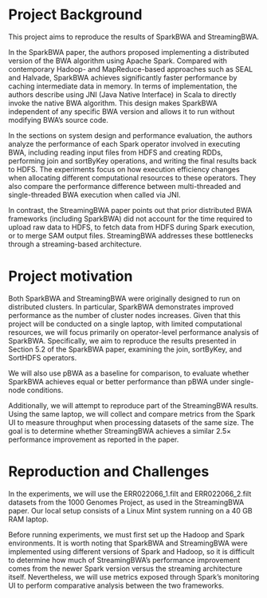 
# Project Background

This project aims to reproduce the results of SparkBWA and StreamingBWA.

In the SparkBWA paper, the authors proposed implementing a distributed version of the BWA algorithm using Apache Spark. Compared with contemporary Hadoop- and MapReduce-based approaches such as SEAL and Halvade, SparkBWA achieves significantly faster performance by caching intermediate data in memory.
In terms of implementation, the authors describe using JNI (Java Native Interface) in Scala to directly invoke the native BWA algorithm. This design makes SparkBWA independent of any specific BWA version and allows it to run without modifying BWA’s source code.

In the sections on system design and performance evaluation, the authors analyze the performance of each Spark operator involved in executing BWA, including reading input files from HDFS and creating RDDs, performing join and sortByKey operations, and writing the final results back to HDFS. The experiments focus on how execution efficiency changes when allocating different computational resources to these operators. They also compare the performance difference between multi-threaded and single-threaded BWA execution when called via JNI.

In contrast, the StreamingBWA paper points out that prior distributed BWA frameworks (including SparkBWA) did not account for the time required to upload raw data to HDFS, to fetch data from HDFS during Spark execution, or to merge SAM output files. StreamingBWA addresses these bottlenecks through a streaming-based architecture.



# Project motivation

Both SparkBWA and StreamingBWA were originally designed to run on distributed clusters. In particular, SparkBWA demonstrates improved performance as the number of cluster nodes increases.
Given that this project will be conducted on a single laptop, with limited computational resources, we will focus primarily on operator-level performance analysis of SparkBWA. Specifically, we aim to reproduce the results presented in Section 5.2 of the SparkBWA paper, examining the join, sortByKey, and SortHDFS operators.

We will also use pBWA as a baseline for comparison, to evaluate whether SparkBWA achieves equal or better performance than pBWA under single-node conditions.

Additionally, we will attempt to reproduce part of the StreamingBWA results. Using the same laptop, we will collect and compare metrics from the Spark UI to measure throughput when processing datasets of the same size. The goal is to determine whether StreamingBWA achieves a similar 2.5× performance improvement as reported in the paper.



# Reproduction and Challenges

In the experiments, we will use the ERR022066_1.filt and ERR022066_2.filt datasets from the 1000 Genomes Project, as used in the StreamingBWA paper.
Our local setup consists of a Linux Mint system running on a 40 GB RAM laptop.

Before running experiments, we must first set up the Hadoop and Spark environments. It is worth noting that SparkBWA and StreamingBWA were implemented using different versions of Spark and Hadoop, so it is difficult to determine how much of StreamingBWA’s performance improvement comes from the newer Spark version versus the streaming architecture itself.
Nevertheless, we will use metrics exposed through Spark’s monitoring UI to perform comparative analysis between the two frameworks.


